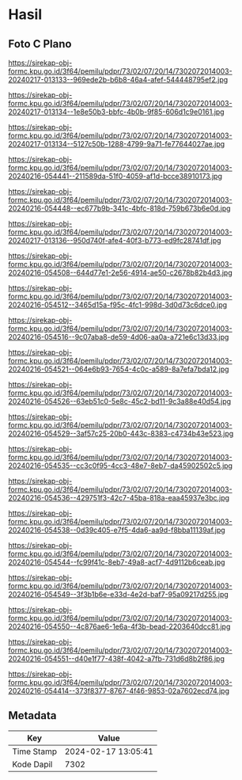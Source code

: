 # Hasil

## Foto C Plano

https://sirekap-obj-formc.kpu.go.id/3f64/pemilu/pdpr/73/02/07/20/14/7302072014003-20240217-013133--969ede2b-b6b8-46a4-afef-544448795ef2.jpg

https://sirekap-obj-formc.kpu.go.id/3f64/pemilu/pdpr/73/02/07/20/14/7302072014003-20240217-013134--1e8e50b3-bbfc-4b0b-9f85-606d1c9e0161.jpg

https://sirekap-obj-formc.kpu.go.id/3f64/pemilu/pdpr/73/02/07/20/14/7302072014003-20240217-013134--5127c50b-1288-4799-9a71-fe77644027ae.jpg

https://sirekap-obj-formc.kpu.go.id/3f64/pemilu/pdpr/73/02/07/20/14/7302072014003-20240216-054441--211589da-51f0-4059-af1d-bcce38910173.jpg

https://sirekap-obj-formc.kpu.go.id/3f64/pemilu/pdpr/73/02/07/20/14/7302072014003-20240216-054448--ec677b9b-341c-4bfc-818d-759b673b6e0d.jpg

https://sirekap-obj-formc.kpu.go.id/3f64/pemilu/pdpr/73/02/07/20/14/7302072014003-20240217-013136--950d740f-afe4-40f3-b773-ed9fc28741df.jpg

https://sirekap-obj-formc.kpu.go.id/3f64/pemilu/pdpr/73/02/07/20/14/7302072014003-20240216-054508--644d77e1-2e56-4914-ae50-c2678b82b4d3.jpg

https://sirekap-obj-formc.kpu.go.id/3f64/pemilu/pdpr/73/02/07/20/14/7302072014003-20240216-054512--3465d15a-f95c-4fc1-998d-3d0d73c6dce0.jpg

https://sirekap-obj-formc.kpu.go.id/3f64/pemilu/pdpr/73/02/07/20/14/7302072014003-20240216-054516--9c07aba8-de59-4d06-aa0a-a721e6c13d33.jpg

https://sirekap-obj-formc.kpu.go.id/3f64/pemilu/pdpr/73/02/07/20/14/7302072014003-20240216-054521--064e6b93-7654-4c0c-a589-8a7efa7bda12.jpg

https://sirekap-obj-formc.kpu.go.id/3f64/pemilu/pdpr/73/02/07/20/14/7302072014003-20240216-054526--63eb51c0-5e8c-45c2-bd11-9c3a88e40d54.jpg

https://sirekap-obj-formc.kpu.go.id/3f64/pemilu/pdpr/73/02/07/20/14/7302072014003-20240216-054529--3af57c25-20b0-443c-8383-c4734b43e523.jpg

https://sirekap-obj-formc.kpu.go.id/3f64/pemilu/pdpr/73/02/07/20/14/7302072014003-20240216-054535--cc3c0f95-4cc3-48e7-8eb7-da45902502c5.jpg

https://sirekap-obj-formc.kpu.go.id/3f64/pemilu/pdpr/73/02/07/20/14/7302072014003-20240216-054536--429751f3-42c7-45ba-818a-eaa45937e3bc.jpg

https://sirekap-obj-formc.kpu.go.id/3f64/pemilu/pdpr/73/02/07/20/14/7302072014003-20240216-054538--0d39c405-e7f5-4da6-aa9d-f8bba11139af.jpg

https://sirekap-obj-formc.kpu.go.id/3f64/pemilu/pdpr/73/02/07/20/14/7302072014003-20240216-054544--fc99f41c-8eb7-49a8-acf7-4d9112b6ceab.jpg

https://sirekap-obj-formc.kpu.go.id/3f64/pemilu/pdpr/73/02/07/20/14/7302072014003-20240216-054549--3f3b1b6e-e33d-4e2d-baf7-95a09217d255.jpg

https://sirekap-obj-formc.kpu.go.id/3f64/pemilu/pdpr/73/02/07/20/14/7302072014003-20240216-054550--4c876ae6-1e6a-4f3b-bead-2203640dcc81.jpg

https://sirekap-obj-formc.kpu.go.id/3f64/pemilu/pdpr/73/02/07/20/14/7302072014003-20240216-054551--d40e1f77-438f-4042-a7fb-731d6d8b2f86.jpg

https://sirekap-obj-formc.kpu.go.id/3f64/pemilu/pdpr/73/02/07/20/14/7302072014003-20240216-054414--373f8377-8767-4f46-9853-02a7602ecd74.jpg


## Metadata

| Key        | Value               |
| ---------- | ------------------- |
| Time Stamp | 2024-02-17 13:05:41 |
| Kode Dapil | 7302                |



